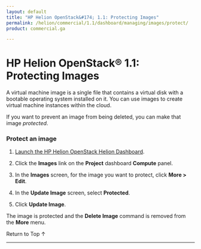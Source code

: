 ```yaml
---
layout: default
title: "HP Helion OpenStack&#174; 1.1: Protecting Images"
permalink: /helion/commercial/1.1/dashboard/managing/images/protect/
product: commercial.ga

---
```

<!--UNDER REVISION-->

<script>

function PageRefresh {
onLoad="window.refresh"
}

PageRefresh();

</script>

<!-- <p style="font-size: small;"> <a href="/helion/commercial/1.1/ga1/install/">&#9664; PREV</a> | <a href="/helion/commercial/1.1/ga1/install-overview/">&#9650; UP</a> | <a href="/helion/commercial/1.1/ga1/">NEXT &#9654;</a></p> -->

# HP Helion OpenStack&#174; 1.1: Protecting Images

A virtual machine image is a single file that contains a virtual disk with a bootable operating system installed on it. You can use images to create virtual machine instances within the cloud. 

If you want to prevent an image from being deleted, you can make that image *protected*. 

### Protect an image ###

1. [Launch the HP Helion OpenStack Helion Dashboard](/helion/openstack/1.1/dashboard/login/).

2. Click the **Images** link on the **Project** dashboard **Compute** panel.

3. In the **Images** screen, for the image you want to protect, click **More &gt; Edit**.

4. In the **Update Image** screen, select **Protected**.

5. Click **Update Image**.

The image is protected and the **Delete Image** command is removed from the **More** menu.

<a href="#top" style="padding:14px 0px 14px 0px; text-decoration: none;"> Return to Top &#8593; </a>


----
